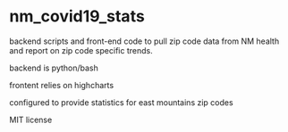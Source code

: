 # nm_covid19_stats
backend scripts and front-end code to pull zip code data from NM health and report on zip code specific trends.

backend is python/bash

frontent relies on highcharts

configured to provide statistics for east mountains zip codes

MIT license
